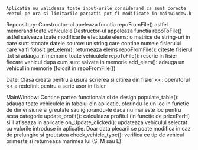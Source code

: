     Aplicatia nu valideaza toate input-urile considerand ca sunt corecte
    Pretul pe ora si limitarile parcatii pot fi modificate in mainwindow.h

Repoository:
Constructor-ul apeleaza functia repoFromFile() astfel memorand toate vehiculele
Destructor-ul appeleaza functia repoToFile() astfel salveaza toate modificarile efectuate
    elems:
        o matrice de string-uri in care sunt stocate datele
    source:
        un string care contine numele fisierului care va fi folosit
    get_elem():
        returneaza elems
    repoFromFile():
        citeste fisierul .txt si adauga in memorie toate vehiculele
    repoToFile():
        rescrie in fisier fiecare  vehicul dupa cum sunt salvate in memorie
    add_elem():
        adauga un vehicul in memorie (folosit in repoFromFile())

Date:
Clasa creata pentru a usura scrierea si citirea din fisier
    <<:
    operatorul << a redefinit pentru a scrie usor in fisier

MainWindow:
Contine partea functionala si de design
    populate_table():
        adauga toate vehiculele in tabelul din aplicatie, oferindu-le un loc in functie de dimensiune si greutate sau ignorandu-le daca nu mai este loc pentru acea categorie
    update_profit():
        calculeaza profitul (in functie de pricePerH) si il afiseaza in aplicatie
    on_Update_clicked():
        updateaza vehiculul selectat cu valorile introduse in aplicatie. Doar data plecarii se poate modifica in caz de prelungire si greutatea
    check_vehicle_type():
        verifica ce tip de vehicul primeste si returneaza marimea lui (S, M sau L)